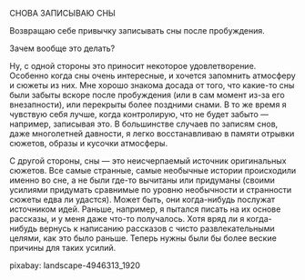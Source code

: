 СНОВА ЗАПИСЫВАЮ СНЫ  

Возвращаю себе привычку записывать сны после пробуждения.  

Зачем вообще это делать?  

Ну, с одной стороны это приносит некоторое удовлетворение. Особенно когда сны очень интересные, и хочется запомнить атмосферу и сюжеты из них. Мне хорошо знакома досада от того, что какие-то сны были забыты вскоре после пробуждения (или в сам момент из-за его внезапности), или перекрыты более поздними снами. В то же время я чувствую себя лучше, когда контролирую, что не будет забыто — например, записывая это. В большинстве случаев по записям снов, даже многолетней давности, я легко восстанавливаю в памяти отрывки сюжетов, образы и кусочки атмосферы.  
  
С другой стороны, сны — это неисчерпаемый источник оригинальных сюжетов. Все самые странные, самые необычные истории происходили именно во сне, а не были где-то вычитаны или придуманы (своими усилиями придумать сравнимые по уровню необычности и странности сюжеты едва ли удастся). Может быть, они когда-нибудь послужат источником идей. Раньше, например, я пытался писать на их основе рассказы, и у меня даже что-то получалось. Хотя вряд ли я когда-нибудь вернусь к написанию рассказов с чисто развлекательными целями, как это было раньше. Теперь нужны были бы более веские причины для таких усилий.

pixabay: landscape-4946313_1920